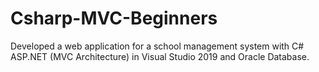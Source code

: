 # Csharp-MVC-Beginners

Developed a web application for a school management system with C# ASP.NET (MVC Architecture) in Visual Studio 2019 and Oracle Database.
